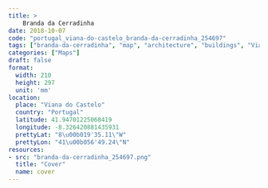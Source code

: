```yaml
---
title: > 
    Branda da Cerradinha
date: 2018-10-07
code: "portugal_viana-do-castelo_branda-da-cerradinha_254697"
tags: ["branda-da-cerradinha", "map", "architecture", "buildings", "Viana do Castelo", "Portugal"]
categories: ["Maps"]
draft: false
format:
  width: 210
  height: 297
  unit: 'mm'
location:
  place: "Viana do Castelo"
  country: "Portugal"
  latitude: 41.94701225068419
  longitude: -8.326420881435931
  prettyLat: "8\u00b019'35.11\"W"
  prettyLon: "41\u00b056'49.24\"N"
resources:
- src: "branda-da-cerradinha_254697.png"
  title: "Cover"
  name: cover
---
```

